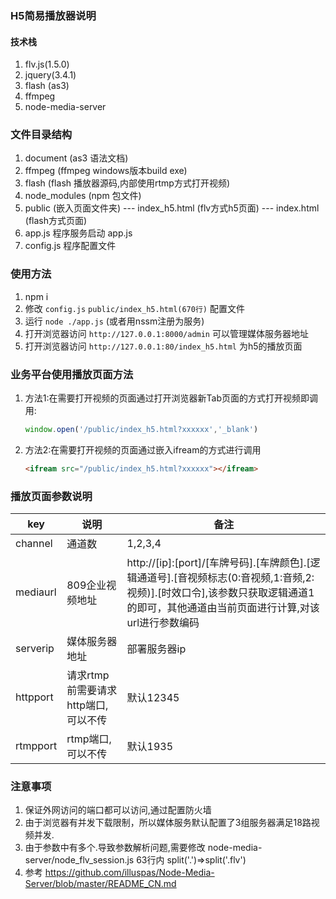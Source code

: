 ###  H5简易播放器说明

#### 技术栈

1. flv.js(1.5.0)
2. jquery(3.4.1)
3. flash (as3)
4. ffmpeg
5. node-media-server

### 文件目录结构

1. document     (as3 语法文档)
2. ffmpeg       (ffmpeg windows版本build exe)
3. flash        (flash 播放器源码,内部使用rtmp方式打开视频)
4. node_modules (npm 包文件)
5. public       (嵌入页面文件夹)
   --- index_h5.html (flv方式h5页面)
   --- index.html    (flash方式页面)
6. app.js       程序服务启动 app.js
7. config.js    程序配置文件

### 使用方法

1. npm i
2. 修改 `config.js` `public/index_h5.html(670行)`  配置文件
3. 运行 `node ./app.js`  (或者用nssm注册为服务)
4. 打开浏览器访问 `http://127.0.0.1:8000/admin` 可以管理媒体服务器地址
5. 打开浏览器访问 `http://127.0.0.1:80/index_h5.html` 为h5的播放页面

### 业务平台使用播放页面方法

1. 方法1:在需要打开视频的页面通过打开浏览器新Tab页面的方式打开视频即调用:
    ```js
    window.open('/public/index_h5.html?xxxxxx','_blank')
    ```
2. 方法2:在需要打开视频的页面通过嵌入ifream的方式进行调用 
    ```html
    <ifream src="/public/index_h5.html?xxxxxx"></ifream>
    ```
### 播放页面参数说明

key | 说明  |  备注  
-|-|-
channel|通道数|1,2,3,4
mediaurl|809企业视频地址|http://[ip]:[port]/[车牌号码].[车牌颜色].[逻辑通道号].[音视频标志(0:音视频,1:音频,2:视频)].[时效口令],该参数只获取逻辑通道1的即可，其他通道由当前页面进行计算,对该url进行参数编码
serverip|媒体服务器地址|部署服务器ip
httpport|请求rtmp前需要请求http端口,可以不传|默认12345
rtmpport|rtmp端口,可以不传|默认1935


### 注意事项

1. 保证外网访问的端口都可以访问,通过配置防火墙
3. 由于浏览器有并发下载限制，所以媒体服务默认配置了3组服务器满足18路视频并发.
4. 由于参数中有多个.导致参数解析问题,需要修改 node-media-server/node_flv_session.js  63行内 split('.')=>split('.flv')
5. 参考  https://github.com/illuspas/Node-Media-Server/blob/master/README_CN.md 
